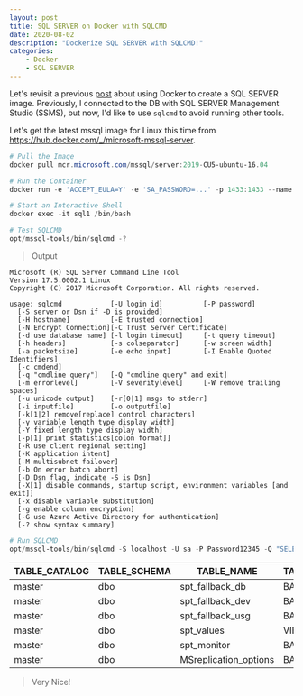 ```yaml
---
layout: post
title: SQL SERVER on Docker with SQLCMD
date: 2020-08-02
description: "Dockerize SQL SERVER with SQLCMD!"
categories:
    - Docker
    - SQL SERVER
---
```


Let's revisit a previous [post](2019-12-07-docker-sql-server.md) about using Docker to create a SQL SERVER image.  Previously, I connected to the DB with SQL SERVER Management Studio (SSMS), but now, I'd like to use `sqlcmd` to avoid running other tools.

Let's get the latest mssql image for Linux this time from https://hub.docker.com/_/microsoft-mssql-server.

```powershell
# Pull the Image
docker pull mcr.microsoft.com/mssql/server:2019-CU5-ubuntu-16.04

# Run the Container
docker run -e 'ACCEPT_EULA=Y' -e 'SA_PASSWORD=...' -p 1433:1433 --name sql1 -d mcr.microsoft.com/mssql/server:2019-CU5-ubuntu-16.04

# Start an Interactive Shell
docker exec -it sql1 /bin/bash

# Test SQLCMD
opt/mssql-tools/bin/sqlcmd -?
```

> Output

```
Microsoft (R) SQL Server Command Line Tool
Version 17.5.0002.1 Linux
Copyright (C) 2017 Microsoft Corporation. All rights reserved.

usage: sqlcmd            [-U login id]          [-P password]
  [-S server or Dsn if -D is provided]
  [-H hostname]          [-E trusted connection]
  [-N Encrypt Connection][-C Trust Server Certificate]
  [-d use database name] [-l login timeout]     [-t query timeout]
  [-h headers]           [-s colseparator]      [-w screen width]
  [-a packetsize]        [-e echo input]        [-I Enable Quoted Identifiers]
  [-c cmdend]
  [-q "cmdline query"]   [-Q "cmdline query" and exit]
  [-m errorlevel]        [-V severitylevel]     [-W remove trailing spaces]
  [-u unicode output]    [-r[0|1] msgs to stderr]
  [-i inputfile]         [-o outputfile]
  [-k[1|2] remove[replace] control characters]
  [-y variable length type display width]
  [-Y fixed length type display width]
  [-p[1] print statistics[colon format]]
  [-R use client regional setting]
  [-K application intent]
  [-M multisubnet failover]
  [-b On error batch abort]
  [-D Dsn flag, indicate -S is Dsn]
  [-X[1] disable commands, startup script, environment variables [and exit]]
  [-x disable variable substitution]
  [-g enable column encryption]
  [-G use Azure Active Directory for authentication]
  [-? show syntax summary]
```

```powershell
# Run SQLCMD
opt/mssql-tools/bin/sqlcmd -S localhost -U sa -P Password12345 -Q "SELECT * FROM INFORMATION_SCHEMA.TABLES"
```

| TABLE_CATALOG | TABLE_SCHEMA | TABLE_NAME            | TABLE_TYPE |
| ------------- | ------------ | --------------------- | ---------- |
| master        | dbo          | spt_fallback_db       | BASE TABLE |
| master        | dbo          | spt_fallback_dev      | BASE TABLE |
| master        | dbo          | spt_fallback_usg      | BASE TABLE |
| master        | dbo          | spt_values            | VIEW       |
| master        | dbo          | spt_monitor           | BASE TABLE |
| master        | dbo          | MSreplication_options | BASE TABLE |

> Very Nice!